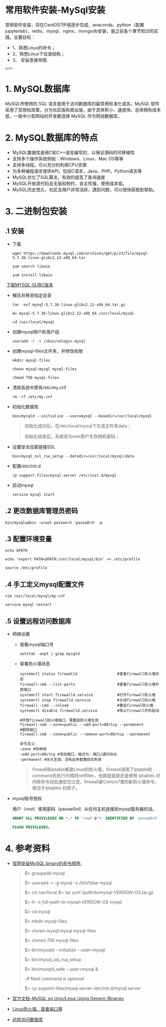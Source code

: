 
# 常用软件安装-MySql安装

常用软件安装，将在CentOS7环境逐步完成，anaconda、python（配置jupyterlab）、redis、mysql、nginx、mongodb安装，是之前各个章节知识的实践。主要目标：

- 1、熟悉Linux的命令；
- 2、熟悉Linux下目录结构；
- 3、 安装思维导图.

<img src="./res/070201.png" alt="0701" style="zoom:50%;" />

# 1. MySQL数据库

MySQL所使用的 SQL 语言是用于访问数据库的最常用标准化语言。MySQL 软件采用了双授权政策，分为社区版和商业版，由于其体积小、速度快、总体拥有成本低，一般中小型网站的开发都选择 MySQL 作为网站数据库。

# 2. MySQL数据库的特点

- MySQL数据库是用C和C++语言编写的，以保证源码的可移植性
- 支持多个操作系统例如：Windows、Linux、Mac OS等等
- 支持多线程，可以充分的利用CPU资源
- 为多种编程语言提供API，包括C语言，Java，PHP。Python语言等
- MySQL优化了SQL算法，有效的提高了查询速度
- MySQL开放源代码且无版权制约，自主性强、使用成本低。
- MySQL历史悠久、社区及用户非常活跃，遇到问题，可以很快获取到帮助。

# 3. 二进制包安装

## .1 安装

- 下载

  ```shell
  wget https://downloads.mysql.com/archives/get/p/23/file/mysql-5.7.36-linux-glibc2.12-x86_64.tar
  
  yum search libaio
  
  yum install libaio
  ```

​	[下载MYSQL GLIBC版本](https://downloads.mysql.com/archives/community/)

- 解压并移至指定目录

  ```shell
  tar -xvf mysql-5.7.36-linux-glibc2.12-x86_64.tar.gz
  
  mv mysql-5.7.36-linux-glibc2.12-x86_64 /usr/local/mysql
  
  cd /usr/local/mysql
  ```

- 创建mysql用户和用户组

  ```shell
  useradd -r -s /sbin/nologin mysql
  ```

   

- 创建mysql-files文件夹，并修改权限

  ```shell
  mkdir mysql-files
  
  chown mysql:mysql mysql-files
  
  chmod 750 mysql-files
  ```

- 清除系统中原有/etc/my.cnf

  ```shell
  rm -rf /etc/my.cnf
  ```

- 初始化数据库

  ```shell
  bin/mysqld --initialize --user=mysql --basedir=/usr/local/mysql
  ```

  > 初始化成功后，在/etc/local/mysql下生成文件夹data；
  >
  > 初始化结束后，系统将为root用户生存随机密码；

- 设置安全加密链接SSL

  ```shell
  bin/mysql_ssl_rsa_setup --datadir=/usr/local/mysql/data
  ```

- 配置/etc/init.d

  ```shell
  cp support-files/mysql.server /etc/init.d/mysql
  ```

- 启动mysql

  ```shell
  service mysql start
  ```

## .2 更改数据库管理员密码

```
bin/mysqladmin -uroot password 'passw0rd' -p
```

## .3 配置环境变量

```shell
echo $PATH

echo 'export PATH=$PATH:/usr/local/mysql/bin' >> /etc/profile

source /etc/profile
```

## .4 手工定义mysql配置文件

```shell
vim /usr/local/mysql/my.cnf

service mysql restart
```

## .5 设置远程访问数据库

- 网络设置

  - 查看mysql端口号

    ```shell
    netstat -anpt | grep mysqld
    ```

  - 查看防火墙状态

    ```shell
    systemctl status firewalld		 			#查看firewall防火墙状态
    firewall-cmd --list-ports					#查看firewall防火墙开放端口
    systemctl start firewalld.service			#打开firewall防火墙
    systemctl stop firewalld.service			#关闭firewall防火墙
    firewall -cmd --reload						#重启firewal防火墙
    systemctl disable firewalld.service			#禁止firewall开机启动  
    
    #开放firewall防火墙端口，需重启防火墙生效
    firewall-cmd --zone=public --add-port=80/tcp --permanent 
    #删除端口
    firewall-cmd --zone=public --remove-port=80/tcp --permanent 
    
    命令含义:
    –zone #作用域
    –add-port=80/tcp #添加端口，格式为：端口/通讯协议
    –permanent #永久生效，没有此参数重启后失效
    ```

    > firewall和iptable都是Linux的防火墙，firewall调用了iptable的command去执行内核的netfilter，也就是底层还是使用 iptables 对内核命令动态通信包过滤，firewall是Centos7里的新防火墙命令，相当于iptables 的孩子。

- mysql账号授权

  ​	用户（root）使用密码（passw0rd）从任何主机连接到mysql服务器的话。

  ```sql
  GRANT ALL PRIVILEGES ON *.* TO 'root'@'%' IDENTIFIED BY 'passw0rd' WITH GRANT OPTION;
  
  FLUSH PRIVILEGES;
  ```

# 4. 参考资料

  - [官网安装MySQL binary的命令顺序:](https://dev.mysql.com/doc/refman/5.7/en/binary-installation.html)

    > $> groupadd mysql 
    >
    > $> useradd -r -g mysql -s /bin/false mysql 
    >
    > $> cd /usr/local $> tar zxvf */path/to/mysql-VERSION-OS*.tar.gz 
    >
    > $> ln -s *full-path-to-mysql-VERSION-OS* mysql 
    >
    > $> cd mysql 
    >
    > $> mkdir mysql-files 
    >
    > $> chown mysql:mysql mysql-files 
    >
    > $> chmod 750 mysql-files 
    >
    > $> bin/mysqld --initialize --user=mysql 
    >
    > $> bin/mysql_ssl_rsa_setup 
    >
    > $> bin/mysqld_safe --user=mysql & 
    >
    > -# Next command is optional 
    >
    > $> cp support-files/mysql.server /etc/init.d/mysql.server

  - [官方文档-MySQL on Unix/Linux Using Generic Binaries](https://dev.mysql.com/doc/refman/5.7/en/binary-installation.html)

  - [Linux防火墙、查看端口等](https://blog.csdn.net/weixin_42188441/article/details/116720925)

  - [远程访问数据库](https://zhuanlan.zhihu.com/p/51848402)